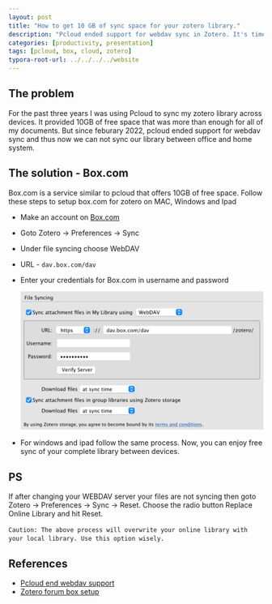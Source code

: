 ```yaml
---
layout: post
title: "How to get 10 GB of sync space for your zotero library."
description: "Pcloud ended support for webdav sync in Zotero. It's time to move to box.com"
categories: [productivity, presentation]
tags: [pcloud, box, cloud, zotero]
typora-root-url: ../../../../website
---
```


## The problem

For the past three years I was using Pcloud to sync my zotero library across devices. It provided 10GB of free space that was more than enough for all of my documents. But since feburary 2022, pcloud ended support for webdav sync and thus now we can not sync our library between office and home system.

## The solution - Box.com

Box.com is a service similar to pcloud that offers 10GB of free space. Follow these steps to setup box.com for zotero on MAC, Windows and Ipad

- Make an account on [Box.com](https://www.box.com)

- Goto Zotero →  Preferences → Sync

- Under file syncing choose WebDAV

- URL - `dav.box.com/dav`

- Enter your credentials for Box.com in username and password

  ![image-20220428180050793](/assets/images/image-20220428180050793.png)

- For windows and ipad follow the same process. Now, you can enjoy free sync of your complete library between devices.

## PS

If after changing your WEBDAV server your files are not syncing then goto Zotero →  Preferences → Sync → Reset. Choose the radio button Replace Online Library and hit Reset.

`Caution: The above process will overwrite your online library with your local library. Use this option wisely.`

## References

-  [Pcloud end webdav support ](https://forums.zotero.org/discussion/94430/pcloud-ending-webdav-support-for-free-plan)
- [Zotero forum box setup](https://forums.zotero.org/discussion/33934/file-sync-over-webdav-to-box-com)

